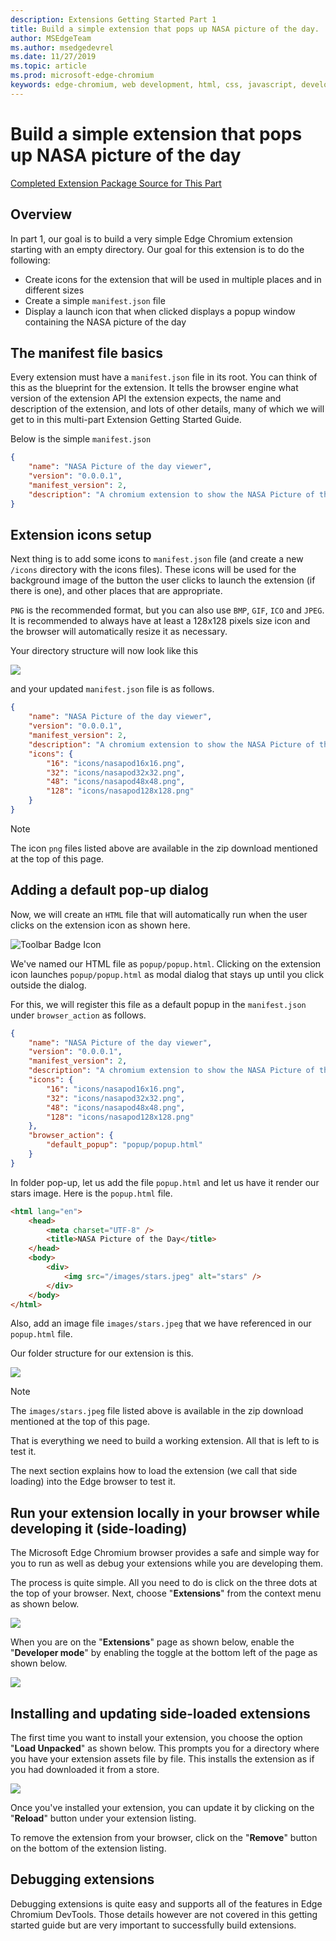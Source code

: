 ```yaml
---
description: Extensions Getting Started Part 1
title: Build a simple extension that pops up NASA picture of the day.
author: MSEdgeTeam
ms.author: msedgedevrel
ms.date: 11/27/2019
ms.topic: article
ms.prod: microsoft-edge-chromium
keywords: edge-chromium, web development, html, css, javascript, developer, extensions
---
```


# Build a simple extension that pops up NASA picture of the day  

<!--  [Completed Extension Package Source for This Part](extension-source/extension-getting-started-part1.zip)  -->  

[Completed Extension Package Source for This Part](extension-source/extension-getting-started-part1.zip)  

## Overview  

In part 1, our goal is to build a very simple Edge Chromium extension starting with an empty directory.  Our goal for this extension is to do the following:  

*   Create icons for the extension that will be used in multiple places and in different sizes  
*   Create a simple `manifest.json` file  
*   Display a launch icon that when clicked displays a popup window containing the NASA picture of the day  

## The manifest file basics  

Every extension must have a `manifest.json` file in its root.  You can think of this as the blueprint for the extension.  It tells the browser engine what version of the extension API the extension expects, the name and description of the extension, and lots of other details, many of which we will get to in this multi-part Extension Getting Started Guide.  

Below is the simple  `manifest.json`  

```json
{
    "name": "NASA Picture of the day viewer",
    "version": "0.0.0.1",
    "manifest_version": 2,
    "description": "A chromium extension to show the NASA Picture of the Day."
}
```  

## Extension icons setup  

Next thing is to add some icons to `manifest.json` file (and create a new `/icons` directory with the icons files).  These icons will be used for the background image of the button the user clicks to launch the extension (if there is one), and other places that are appropriate.  

`PNG` is the recommended format, but you can also use `BMP`, `GIF`, `ICO` and `JPEG`.  It is recommended to always have at least a 128x128 pixels size icon and the browser will automatically resize it as necessary.  

Your directory structure will now look like this  

![ ](media/part1-heirarchy.png)  

<!--  
```
.
│   _manifest.json  
│
└───icons
│   │   nasapod16x16.png
│   │   nasapod32x32.png  
│   │   nasapod48x48.png  
│   │   nasapod128x128.png  
```  -->  

and your updated `manifest.json` file is as follows.  

```json
{
    "name": "NASA Picture of the day viewer",
    "version": "0.0.0.1",
    "manifest_version": 2,
    "description": "A chromium extension to show the NASA Picture of the Day.",
    "icons": {
        "16": "icons/nasapod16x16.png",
        "32": "icons/nasapod32x32.png",
        "48": "icons/nasapod48x48.png",
        "128": "icons/nasapod128x128.png"
    }
}
```  

> [!NOTE]
> The icon `png` files listed above are available in the zip download mentioned at the top of this page.  

## Adding a default pop-up dialog  

Now, we will create an `HTML` file that will automatically run when the user clicks on the extension icon as shown here.  

![Toolbar Badge Icon](media/part1-badge1.png)  

  We've named our HTML file as `popup/popup.html`.  Clicking on the extension icon launches `popup/popup.html` as modal dialog that stays up until you click outside the dialog.  

  For this, we will register this file as a default popup in the `manifest.json` under `browser_action` as follows.  

```json
{
    "name": "NASA Picture of the day viewer",
    "version": "0.0.0.1",
    "manifest_version": 2,
    "description": "A chromium extension to show the NASA Picture of the Day.",
    "icons": {
        "16": "icons/nasapod16x16.png",
        "32": "icons/nasapod32x32.png",
        "48": "icons/nasapod48x48.png",
        "128": "icons/nasapod128x128.png"
    },
    "browser_action": {
        "default_popup": "popup/popup.html"
    }
}
```  

In folder pop-up, let us add the file `popup.html` and let us have it render our stars image.  Here is the `popup.html` file.  

```html
<html lang="en">
    <head>
        <meta charset="UTF-8" />
        <title>NASA Picture of the Day</title>
    </head>
    <body>
        <div>
            <img src="/images/stars.jpeg" alt="stars" />
        </div>
    </body>
</html>
```  

 Also, add an image file `images/stars.jpeg` that we have referenced in our `popup.html` file.  

Our folder structure for our extension is this.  

![ ](media/part1-heirarchy1.png)  

<!--  
```
.
│   _manifest.json  
│
└───icons
│   │   nasapod16x16.png
│   │   nasapod32x32.png  
│   │   nasapod48x48.png  
│   │   nasapod128x128.png    
│   
└───popup
|   │   popup.html
|     
└───images
    │   stars.jpeg 
```  -->  

> [!NOTE]
> The `images/stars.jpeg` file listed above is available in the zip download mentioned at the top of this page.  

That is everything we need to build a working extension.  All that is left to is test it.  

The next section explains how to load the extension \(we call that side loading\) into the Edge browser to test it.  

## Run your extension locally in your browser while developing it \(side-loading\)  

The Microsoft Edge Chromium browser provides a safe and simple way for you to run as well as debug your extensions while you are developing them.  

The process is quite simple.  All you need to do is click on the three dots at the top of your browser.  Next, choose "**Extensions**" from the context menu as shown below.  

![ ](media/part1-threedots.png)  

When you are on the "**Extensions**" page as shown below, enable the "**Developer mode**" by enabling the toggle at the bottom left of the page as shown below.  

![ ](media/part1-developermode-toggle.png)  

## Installing and updating side-loaded extensions  

The first time you want to install your extension, you choose the option "**Load Unpacked**" as shown below.  This prompts you for a directory where you have your extension assets file by file.  This installs the extension as if you had downloaded it from a store.  

![ ](media/part1-installed-extension.png)  

Once you've installed your extension, you can update it by clicking on the "**Reload**" button under your extension listing.  

To remove the extension from your browser, click on the "**Remove**" button on the bottom of the extension listing.  

## Debugging extensions  

Debugging extensions is quite easy and supports all of the features in Edge Chromium DevTools.  Those details however are not covered in this getting started guide but are very important to successfully build extensions.  

<!-- image links -->  

<!-- links -->  
